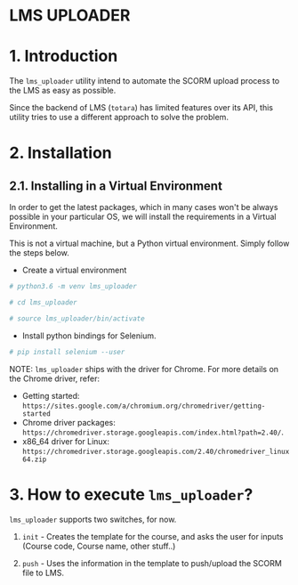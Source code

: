 LMS UPLOADER
=============

# 1. Introduction

The `lms_uploader` utility intend to automate the SCORM upload process to the LMS as easy as possible.

Since the backend of LMS (`totara`) has limited features over its API, this utility tries to use a different approach to solve the problem.

# 2. Installation

## 2.1. Installing in a Virtual Environment

In order to get the latest packages, which in many cases won't be always possible in your particular OS, we will install the requirements in a Virtual Environment.

This is not a virtual machine, but a Python virtual environment. Simply follow the steps below.

* Create a virtual environment

```bash
# python3.6 -m venv lms_uploader

# cd lms_uploader

# source lms_uploader/bin/activate
```

* Install python bindings for Selenium.

```bash
# pip install selenium --user
```

NOTE: `lms_uploader` ships with the driver for Chrome. For more details on the Chrome driver, refer:

* Getting started: `https://sites.google.com/a/chromium.org/chromedriver/getting-started`
* Chrome driver packages: `https://chromedriver.storage.googleapis.com/index.html?path=2.40/`.
* x86_64 driver for Linux: `https://chromedriver.storage.googleapis.com/2.40/chromedriver_linux64.zip`

# 3. How to execute `lms_uploader`?

`lms_uploader` supports two switches, for now.

1. `init` - Creates the template for the course, and asks the user for inputs (Course code, Course name, other stuff..)

2. `push` - Uses the information in the template to push/upload the SCORM file to LMS.